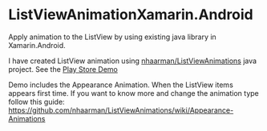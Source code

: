 ListViewAnimationXamarin.Android
================================

Apply animation to the ListView by using existing java library in Xamarin.Android.


I have created ListView animation using [nhaarman/ListViewAnimations](https://github.com/nhaarman/ListViewAnimations) java project. See the [Play Store Demo](https://play.google.com/store/apps/details?id=com.haarman.listviewanimations) 

Demo includes the Appearance Animation. When the ListView items appears first time. If you want to know more and change the animation type follow this guide: https://github.com/nhaarman/ListViewAnimations/wiki/Appearance-Animations

